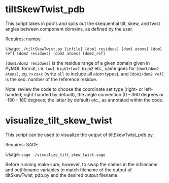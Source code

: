 tiltSkewTwist_pdb
=================

This script takes in pdb's and spits out the skequential tilt, skew, and twist angles between component domains, as defined by the user.

Requires: numpy

Usage: `./tiltSkewTwist.py [infile] [dom1 residues] [dom1 atoms] [dom1 ref] [dom2 residues] [dom2 atoms] [dom2_ref]`

`[dom1/dom2 residues]` is the residue range of a given domain given in PyMOL format, i.e. `low1-high1+low2-high2` etc., same goes for `[dom1/dom2 atoms]`, eg. `n+ca+c` (write `all` to include all atom types), and `[dom1/dom2 ref]` is the seq. number of the reference residue.

Note: review the code to choose the coordinate set type (right- or left-handed; right-handed by default), the angle convention (0 - 360 degrees or -180 - 180 degrees; the latter by default) etc., as annotated within the code.


visualize_tilt_skew_twist
=========================

This script can be used to visualize the output of tiltSkewTwist_pdb.py.

Requires: SAGE

Usage: `sage ./visualize_tilt_skew_twist.sage`

Before running make sure, however, to swap the names in the infilename and outfilename variables to match filename of the output of tiltSkewTwist_pdb.py and the desired output filename.
